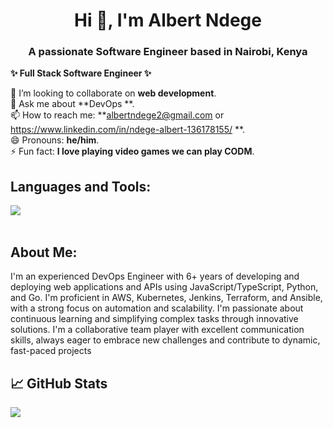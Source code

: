 
<h1 align="center">Hi 👋, I'm Albert Ndege</h1>
<h3 align="center">A passionate Software Engineer based in Nairobi, Kenya</h3>

**✨ Full Stack Software Engineer ✨** 


👯 I’m looking to collaborate on **web development**.<br>
💬 Ask me about  **DevOps **.<br>
📫 How to reach me:  **<a href="mailto:albertndege2@gmail.com">albertndege2@gmail.com</a> or https://www.linkedin.com/in/ndege-albert-136178155/ **.<br>
😄 Pronouns:  **he/him**.<br>
⚡ Fun fact:  **I love playing video games we can play CODM**.<br>


## Languages and Tools:
<div>
<img src='https://skillicons.dev/icons?i=python,flask,js,html,css,mysql,mongodb,express,react,nodejs,nginx,npm,ubuntu,linux,vim,bash,vscode,vite)](https://skillicons.dev' />
</div>
<div align=left>
 <br/>
 
 ## About Me:
I'm an experienced DevOps Engineer with 6+ years of developing and deploying web
applications and APIs using JavaScript/TypeScript, Python, and Go. I'm proficient in AWS,
Kubernetes, Jenkins, Terraform, and Ansible, with a strong focus on automation and
scalability. I'm passionate about continuous learning and simplifying complex tasks through
innovative solutions. I'm a collaborative team player with excellent communication skills,
always eager to embrace new challenges and contribute to dynamic, fast-paced projects
</div>



## 📈 GitHub Stats

<a href="https://github.com/a3ela/a3ela">
  <img align="center" src="https://github-readme-stats.vercel.app/api/top-langs/?username=a3ela&hide=java,html&theme=radical&layout=compact&langs_count=8&hide_border=true&bg_color=0D1117&text_color=FFFFFF&title_color=FF0000&icon_color=FF0000&border_color=FF0000&card_width=445"/>
</a>
<!--<a href="https://github.com/a3ela/a3ela">
  <img align="center" src="https://github-readme-stats.vercel.app/api?username=a3ela&show_icons=true&line_height=27&count_private=true&theme=radical&hide_border=true&bg_color=0D1117&text_color=FFFFFF&title_color=FF0000&icon_color=FF0000&border_color=FF0000"/>
</a>

<!---
a3ela/a3ela is a ✨ special ✨ repository because its `README.md` (this file) appears on your GitHub profile.
You can click the Preview link to take a look at your changes.
--->
